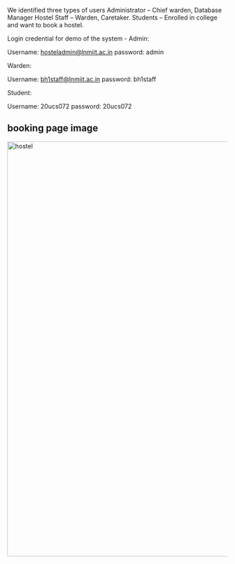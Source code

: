 We identified three types of users
Administrator – Chief warden, Database Manager
Hostel Staff – Warden, Caretaker.
Students – Enrolled in college and want to book a hostel.

Login credential for demo of the system -
Admin:

Username: hosteladmin@lnmiit.ac.in
password: admin

Warden:

Username: bh1staff@lnmiit.ac.in
password: bh1staff

Student:

Username: 20ucs072
password: 20ucs072

## booking page image
<img width="949" alt="hostel" src="https://github.com/GautamKJ/Hostel-Management/assets/97722291/4ea8d9db-e6bf-4023-b4b9-70666ec537bb">


